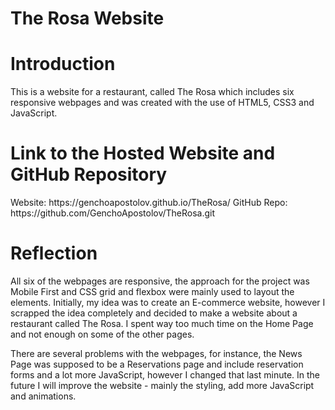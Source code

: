 # The Rosa Website
<h1> Introduction </h1>
This is a website for a restaurant, called The Rosa which includes six responsive webpages and was created with the use of HTML5, CSS3 and JavaScript.
<h1> Link to the Hosted Website and GitHub Repository </h1>
Website: https://genchoapostolov.github.io/TheRosa/
GitHub Repo: https://github.com/GenchoApostolov/TheRosa.git

# Reflection

All six of the webpages are responsive, the approach for the project was Mobile First and CSS grid and flexbox were mainly used to layout the elements.
Initially, my idea was to create an E-commerce website, however I scrapped the idea completely and decided to make a website about a restaurant called The Rosa. 
I spent way too much time on the Home Page and not enough on some of the other pages.

There are several problems with the webpages, for instance, the News Page was supposed to be a Reservations page and include reservation forms and a lot more JavaScript, however I changed that last minute.
In the future I will improve the website - mainly the styling, add more JavaScript and animations.
